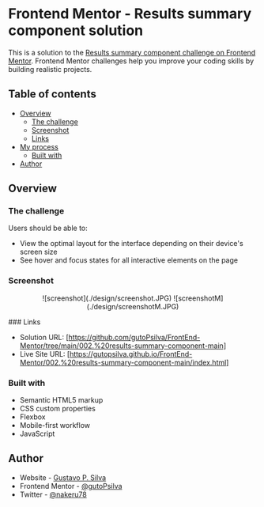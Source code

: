 # Frontend Mentor - Results summary component solution

This is a solution to the [Results summary component challenge on Frontend Mentor](https://www.frontendmentor.io/challenges/results-summary-component-CE_K6s0maV). Frontend Mentor challenges help you improve your coding skills by building realistic projects. 

## Table of contents

- [Overview](#overview)
  - [The challenge](#the-challenge)
  - [Screenshot](#screenshot)
  - [Links](#links)
- [My process](#my-process)
  - [Built with](#built-with)
- [Author](#author)

## Overview

### The challenge

Users should be able to:

- View the optimal layout for the interface depending on their device's screen size
- See hover and focus states for all interactive elements on the page

### Screenshot
<p align="center">
![screenshot](./design/screenshot.JPG)
![screenshotM](./design/screenshotM.JPG)
</p>
### Links

- Solution URL: [https://github.com/gutoPsilva/FrontEnd-Mentor/tree/main/002.%20results-summary-component-main]
- Live Site URL: [https://gutopsilva.github.io/FrontEnd-Mentor/002.%20results-summary-component-main/index.html]

### Built with

- Semantic HTML5 markup
- CSS custom properties
- Flexbox
- Mobile-first workflow
- JavaScript

## Author

- Website - [Gustavo P. Silva](https://github.com/gutoPsilva)
- Frontend Mentor - [@gutoPsilva](https://www.frontendmentor.io/profile/gutoPsilva)
- Twitter - [@nakeru78](https://www.twitter.com/nakeru78)
